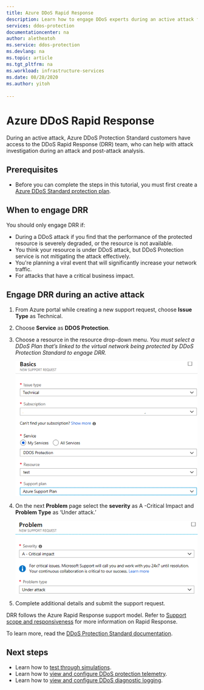 ```yaml
---
title: Azure DDoS Rapid Response
description: Learn how to engage DDoS experts during an active attack for specialized support.
services: ddos-protection
documentationcenter: na
author: aletheatoh
ms.service: ddos-protection
ms.devlang: na
ms.topic: article
ms.tgt_pltfrm: na
ms.workload: infrastructure-services
ms.date: 08/28/2020
ms.author: yitoh

---
```

# Azure DDoS Rapid Response

During an active attack, Azure DDoS Protection Standard customers have access to the DDoS Rapid Response (DRR) team, who can help with attack investigation during an attack and post-attack analysis.

## Prerequisites

- Before you can complete the steps in this tutorial, you must first create a [Azure DDoS Standard protection plan](manage-ddos-protection.md).

## When to engage DRR

You should only engage DRR if: 

- During a DDoS attack if you find that the performance of the protected resource is severely degraded, or the resource is not available. 
- You think your resource is under DDoS attack, but DDoS Protection service is not mitigating the attack effectively.
- You're planning a viral event that will significantly increase your network traffic.
- For attacks that have a critical business impact.

## Engage DRR during an active attack

1. From Azure portal while creating a new support request, choose **Issue Type** as Technical.
2. Choose **Service** as **DDOS Protection**.
3. Choose a resource in the resource drop-down menu. _You must select a DDoS Plan that’s linked to the virtual network being protected by DDoS Protection Standard to engage DRR._

    ![Choose Resource](./media/ddos-rapid-response/choose-resource.png)

4. On the next **Problem** page select the **severity** as A -Critical Impact and **Problem Type** as ‘Under attack.’

    ![PSeverity and Problem Type](./media/ddos-rapid-response/severity-and-problem-type.png)

5. Complete additional details and submit the support request.

DRR follows the Azure Rapid Response support model. Refer to [Support scope and responsiveness](https://azure.microsoft.com/en-us/support/plans/response/) for more information on Rapid Response.

To learn more, read the [DDoS Protection Standard documentation](./ddos-protection-overview.md).

## Next steps

- Learn how to [test through simulations](test-through-simulations.md).
- Learn how to [view and configure DDoS protection telemetry](telemetry.md).
- Learn how to [view and configure DDoS diagnostic logging](diagnostic-logging.md).
